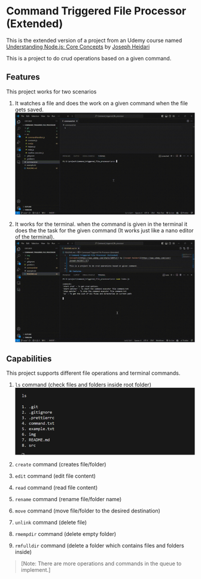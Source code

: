 # Command Triggered File Processor (Extended)

This is the extended version of a project from an Udemy course named [Understanding Node.js: Core Concepts](https://www.udemy.com/share/109PLK/) by [Joseph Heidari](https://www.udemy.com/user/joseph-heidari-3/)

This is a project to do crud operations based on a given command.

## Features

This project works for two scenarios

1. It watches a file and does the work on a given command when the file gets saved. ![command executor file demo](./gif/command%20executor%20file%20watcher.gif)

2. It works for the terminal. when the command is given in the terminal it does the the task for the given command (It works just like a nano editor of the terminal). ![run command on terminal and do stuff](./gif/Crud%20operation%20-%20create%20file%20demo.gif)

## Capabilities

This project supports different file operations and terminal commands.

1. `ls` command (check files and folders inside root folder) ![ls command](./img/ls%20command.png)

2. `create` command (creates file/folder)

3. `edit` command (edit file content)

4. `read` command (read file content)

5. `rename` command (rename file/folder name)

6. `move` command (move file/folder to the desired destination)

7. `unlink` command (delete file)

8. `rmempdir` command (delete empty folder)

9. `rmfulldir` command (delete a folder which contains files and folders inside)

> [Note: There are more operations and commands in the queue to implement.]
